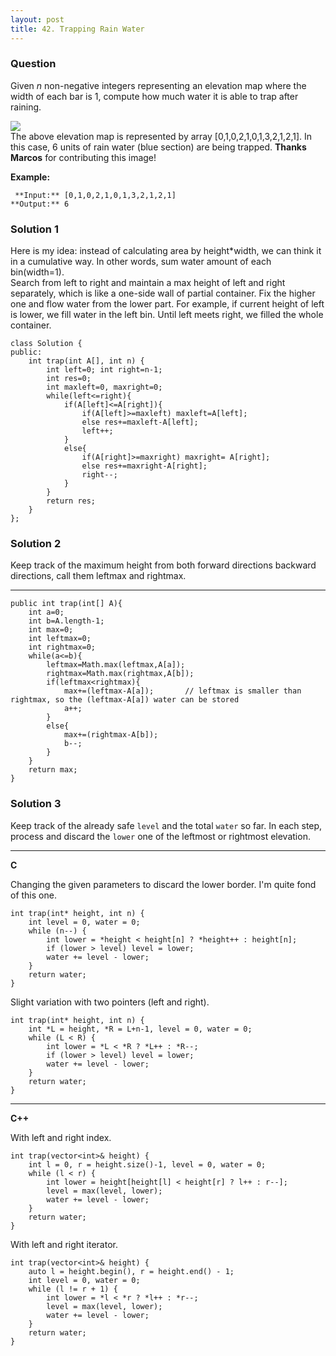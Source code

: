 ```yaml
---
layout: post
title: 42. Trapping Rain Water
---
```

### Question
Given _n_ non-negative integers representing an elevation map where the width
of each bar is 1, compute how much water it is able to trap after raining.

![](https://assets.leetcode.com/uploads/2018/10/22/rainwatertrap.png)  
The above elevation map is represented by array [0,1,0,2,1,0,1,3,2,1,2,1]. In
this case, 6 units of rain water (blue section) are being trapped. **Thanks
Marcos** for contributing this image!

 **Example:**

    
    
     **Input:** [0,1,0,2,1,0,1,3,2,1,2,1]
    **Output:** 6

### Solution 1
Here is my idea: instead of calculating area by height*width, we can think it
in a cumulative way. In other words, sum water amount of each bin(width=1).  
Search from left to right and maintain a max height of left and right
separately, which is like a one-side wall of partial container. Fix the higher
one and flow water from the lower part. For example, if current height of left
is lower, we fill water in the left bin. Until left meets right, we filled the
whole container.

    
    
    class Solution {
    public:
        int trap(int A[], int n) {
            int left=0; int right=n-1;
            int res=0;
            int maxleft=0, maxright=0;
            while(left<=right){
                if(A[left]<=A[right]){
                    if(A[left]>=maxleft) maxleft=A[left];
                    else res+=maxleft-A[left];
                    left++;
                }
                else{
                    if(A[right]>=maxright) maxright= A[right];
                    else res+=maxright-A[right];
                    right--;
                }
            }
            return res;
        }
    };


### Solution 2
Keep track of the maximum height from both forward directions backward
directions, call them leftmax and rightmax.

* * *
    
    
    public int trap(int[] A){
        int a=0;
        int b=A.length-1;
        int max=0;
        int leftmax=0;
        int rightmax=0;
        while(a<=b){
            leftmax=Math.max(leftmax,A[a]);
            rightmax=Math.max(rightmax,A[b]);
            if(leftmax<rightmax){
                max+=(leftmax-A[a]);       // leftmax is smaller than rightmax, so the (leftmax-A[a]) water can be stored
                a++;
            }
            else{
                max+=(rightmax-A[b]);
                b--;
            }
        }
        return max;
    }


### Solution 3
Keep track of the already safe `level` and the total `water` so far. In each
step, process and discard the `lower` one of the leftmost or rightmost
elevation.

* * *

 **C**

Changing the given parameters to discard the lower border. I'm quite fond of
this one.

    
    
    int trap(int* height, int n) {
        int level = 0, water = 0;
        while (n--) {
            int lower = *height < height[n] ? *height++ : height[n];
            if (lower > level) level = lower;
            water += level - lower;
        }
        return water;
    }
    

Slight variation with two pointers (left and right).

    
    
    int trap(int* height, int n) {
        int *L = height, *R = L+n-1, level = 0, water = 0;
        while (L < R) {
            int lower = *L < *R ? *L++ : *R--;
            if (lower > level) level = lower;
            water += level - lower;
        }
        return water;
    }
    

* * *

**C++**

With left and right index.

    
    
    int trap(vector<int>& height) {
        int l = 0, r = height.size()-1, level = 0, water = 0;
        while (l < r) {
            int lower = height[height[l] < height[r] ? l++ : r--];
            level = max(level, lower);
            water += level - lower;
        }
        return water;
    }
    

With left and right iterator.

    
    
    int trap(vector<int>& height) {
        auto l = height.begin(), r = height.end() - 1;
        int level = 0, water = 0;
        while (l != r + 1) {
            int lower = *l < *r ? *l++ : *r--;
            level = max(level, lower);
            water += level - lower;
        }
        return water;
    }



